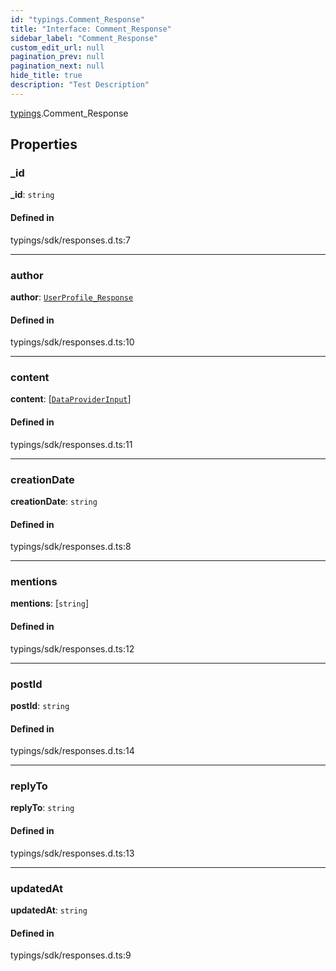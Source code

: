 ```yaml
---
id: "typings.Comment_Response"
title: "Interface: Comment_Response"
sidebar_label: "Comment_Response"
custom_edit_url: null
pagination_prev: null
pagination_next: null
hide_title: true
description: "Test Description"
---
```


[typings](../namespaces/typings.md).Comment_Response

## Properties

### \_id

 **\_id**: `string`

#### Defined in

typings/sdk/responses.d.ts:7

___

### author

 **author**: [`UserProfile_Response`](typings.UserProfile_Response.md)

#### Defined in

typings/sdk/responses.d.ts:10

___

### content

 **content**: [[`DataProviderInput`](typings.DataProviderInput.md)]

#### Defined in

typings/sdk/responses.d.ts:11

___

### creationDate

 **creationDate**: `string`

#### Defined in

typings/sdk/responses.d.ts:8

___

### mentions

 **mentions**: [`string`]

#### Defined in

typings/sdk/responses.d.ts:12

___

### postId

 **postId**: `string`

#### Defined in

typings/sdk/responses.d.ts:14

___

### replyTo

 **replyTo**: `string`

#### Defined in

typings/sdk/responses.d.ts:13

___

### updatedAt

 **updatedAt**: `string`

#### Defined in

typings/sdk/responses.d.ts:9
